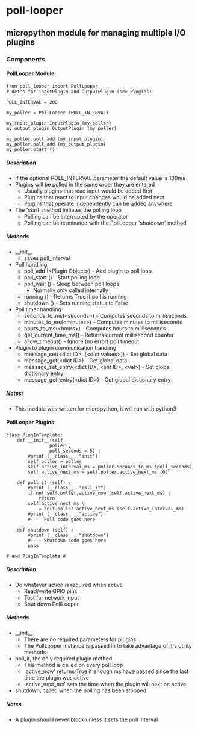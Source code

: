 # poll-looper
## micropython module for managing multiple I/O plugins

### __Components__
#### PollLooper Module
```
from poll_looper import PollLooper
# def's for InputPlugin and OutputPlugin (see Plugins)

POLL_INTERVAL = 200

my_poller = PollLooper (POLL_INTERVAL)

my_input_plugin InputPlugin (my_poller)
my_output_plugin OutputPlugin (my_poller)

my_poller.poll_add (my_input_plugin)
my_poller.poll_add (my_output_plugin)
my_poller.start ()
```
##### __Description__
- If the optional POLL_INTERVAL parameter the default value is 100ms
- Plugins will be polled in the same order they are entered
  - Usually plugins that read input would be added first
  - Plugins that react to input changes would be added next
  - Plugins that operate independently can be added anywhere
- The 'start' method initiates the polling loop
  - Polling can be interrupted by the operator
  - Polling can be terminated with the PollLooper 'shutdown' method
##### __Methods__
- \_\_init\_\_
  - saves poll_interval
- Poll handling
  - poll_add (\<Plugin Object\>) - Add plugin to poll loop
  - poll_start () - Start polling loop
  - poll_wait () - Sleep between poll loops
    - Normally only called internally
  - running () - Returns True if poll is running
  - shutdown () - Sets running status to False
- Poll timer handling
  - seconds_to_ms(\<seconds\>) - Computes seconds to milliseconds
  - minutes_to_ms(\<minutes\>) - Computes minutes to milliseconds
  - hours_to_ms(\<hours\>) - Computes hours to milliseconds
  - get_current_time_ms() - Returns current millisecond counter
  - allow_timeout() - Ignore (no error) poll timeout
- Plugin to plugin communication handling
  - message_set(\<dict ID\>, {\<dict values\>}) - Set global data
  - message_get(\<dict ID\>) - Get global data
  - message_set_entry(\<dict ID\>, \<ent ID\>, \<val\>) - Set global dictionary entry
  - message_get_entry(\<dict ID\>) - Get global dictionary entry
##### __Notes:__
- This module was written for micropython, it will run with python3

#### PollLooper Plugins
```
class PlugInTemplate:
    def __init__(self,
                poller ,
                poll_seconds = 5) :
        #print (__class__, "init")
        self.poller = poller
        self.active_interval_ms = poller.seconds_to_ms (poll_seconds)
        self.active_next_ms = self.poller.active_next_ms (0)

    def poll_it (self) :
        #print (__class__, "poll_it")
        if not self.poller.active_now (self.active_next_ms) :
            return
        self.active_next_ms \
            = self.poller.active_next_ms (self.active_interval_ms)
        #print (__class__, "active")
        #---- Poll code goes here

    def shutdown (self) :
        #print (__class__, "shutdown")
        #---- Shutdown code goes here
        pass

# end PlugInTemplate #
```
##### __Description__
- Do whatever action is required when active
  - Read/write GPIO pins
  - Test for network input
  - Shut down PollLooper
##### __Methods__
- \_\_init\_\_
  - There are no required parameters for plugins
  - The PollLooper instance is passed in to take advantage of it's utility methods
- poll_it, the only required plugin method
  - This method is called on every poll loop
  - 'active_now' returns True if enough ms have passed since the last time the plugin was active
  - 'active_next_ms' sets the time when the plugin will next be active
- shutdown, called when the polling has been stopped
##### __Notes__
- A plugin should never block unless it sets the poll interval
